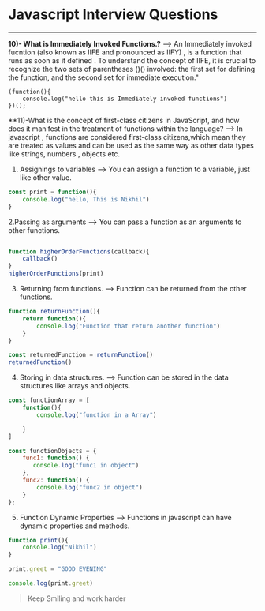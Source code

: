 # Javascript Interview Questions
***
**10)- What is Immediately Invoked Functions.?**
--> An Immediately invoked fucntion  (also known as IIFE and pronounced as IIFY) , is a function that runs as soon as it defined . To understand the concept of IIFE, it is crucial to recognize the two sets of parentheses ()() involved: the first set for defining the function, and the second set for immediate execution."

```Javscript
(function(){
    console.log("hello this is Immediately invoked functions")
})();
```

**11)-What is the concept of first-class citizens in JavaScript, and how does it manifest in the treatment of functions within the language?
--> In javascript , functions are considered first-class citizens,which mean they are treated as values and can be used as the same way as other data types like strings, numbers , objects etc.

1. Assignings to variables
--> You can assign a function to a variable, just like other value.
```Javascript
const print = function(){
    console.log("hello, This is Nikhil")
}
```
2.Passing as arguments
--> You can pass a function as an arguments to other functions.
```Javascript

function higherOrderFunctions(callback){
    callback()
}
higherOrderFunctions(print)

```
3. Returning from functions.
--> Function can be returned from the other functions.
```Javascript
function returnFunction(){
    return function(){
        console.log("Function that return another function")
    }
}

const returnedFunction = returnFunction()
returnedFunction()
```

4. Storing in data structures.
--> Function can be stored in the data structures like arrays and objects.
```Javascript
const functionArray = [
    function(){
        console.log("function in a Array")

    }
]

const functionObjects = {
    func1: function() {
       console.log("func1 in object")
    },
    func2: function() {
        console.log("func2 in object")
    }
};
```
5. Function Dynamic Properties
--> Functions in javascript can have dynamic properties and methods.
```Javascript
function print(){
    console.log("Nikhil")
}

print.greet = "GOOD EVENING"

console.log(print.greet)
```





>Keep Smiling and work harder

